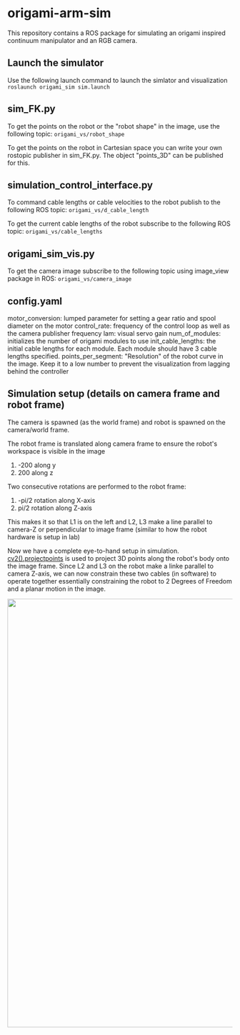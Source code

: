 # origami-arm-sim
This repository contains a ROS package for simulating an origami inspired continuum manipulator and an RGB camera.


## Launch the simulator
Use the following launch command to launch the simlator and visualization
```roslaunch origami_sim sim.launch```


## sim_FK.py
To get the points on the robot or the "robot shape" in the image, use the following topic:
```origami_vs/robot_shape```

To get the points on the robot in Cartesian space you can write your own rostopic publisher in sim_FK.py. The object "points_3D" can be published for this.

## simulation_control_interface.py
To command cable lengths or cable velocities to the robot publish to the following ROS topic:
```origami_vs/d_cable_length```

To get the current cable lengths of the robot subscribe to the following ROS topic:
```origami_vs/cable_lengths```

## origami_sim_vis.py
To get the camera image subscribe to the following topic using image_view package in ROS:
```origami_vs/camera_image```

## config.yaml
motor_conversion: lumped parameter for setting a gear ratio and spool diameter on the motor
control_rate: frequency of the control loop as well as the camera publisher frequency
lam: visual servo gain
num_of_modules: initializes the number of origami modules to use
init_cable_lengths: the initial cable lengths for each module. Each module should have 3 cable lengths specified.
points_per_segment: "Resolution" of the robot curve in the image. Keep it to a low number to prevent the visualization from lagging behind the controller


## Simulation setup (details on camera frame and robot frame)
The camera is spawned (as the world frame) and robot is spawned on the camera/world frame.

The robot frame is translated along camera frame to ensure the robot's workspace is visible in the image
1. -200 along y
2.  200 along z

Two consecutive rotations are performed to the robot frame: 
1. -pi/2 rotation along X-axis
2.  pi/2 rotation along Z-axis

This makes it so that L1 is on the left and L2, L3 make a line parallel to camera-Z or perpendicular to image frame (similar to how the robot hardware is setup in lab)

Now we have a complete eye-to-hand setup in simulation. [cv2().projectpoints](https://docs.opencv.org/3.4/d9/d0c/group__calib3d.html) is used to project 3D points along the robot's body onto the image frame. Since L2 and L3 on the robot make a linke parallel to camera Z-axis, we can now constrain these two cables (in software) to operate together essentially constraining the robot to 2 Degrees of Freedom and a planar motion in the image.

<p align="center">
<img src="media\origami_robot_setup.jpeg" width="1280" height="960" />
</p>
